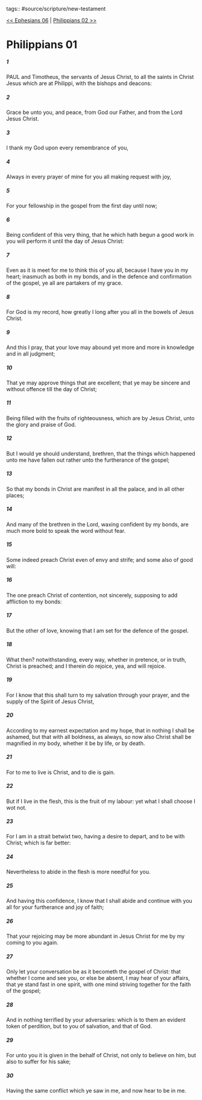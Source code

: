 tags:: #source/scripture/new-testament

[<< Ephesians 06](source/scripture/new-testament/10_Ephesians/Ephesians_06.md) | [Philippians 02 >>](source/scripture/new-testament/11_Philippians/Philippians_02.md)

# Philippians 01

##### 1

PAUL and Timotheus, the servants of Jesus Christ, to all the saints in Christ Jesus which are at Philippi, with the bishops and deacons:

##### 2

Grace be unto you, and peace, from God our Father, and from the Lord Jesus Christ.

##### 3

I thank my God upon every remembrance of you,

##### 4

Always in every prayer of mine for you all making request with joy,

##### 5

For your fellowship in the gospel from the first day until now;

##### 6

Being confident of this very thing, that he which hath begun a good work in you will perform it until the day of Jesus Christ:

##### 7

Even as it is meet for me to think this of you all, because I have you in my heart; inasmuch as both in my bonds, and in the defence and confirmation of the gospel, ye all are partakers of my grace.

##### 8

For God is my record, how greatly I long after you all in the bowels of Jesus Christ.

##### 9

And this I pray, that your love may abound yet more and more in knowledge and in all judgment;

##### 10

That ye may approve things that are excellent; that ye may be sincere and without offence till the day of Christ;

##### 11

Being filled with the fruits of righteousness, which are by Jesus Christ, unto the glory and praise of God.

##### 12

But I would ye should understand, brethren, that the things which happened unto me have fallen out rather unto the furtherance of the gospel;

##### 13

So that my bonds in Christ are manifest in all the palace, and in all other places;

##### 14

And many of the brethren in the Lord, waxing confident by my bonds, are much more bold to speak the word without fear.

##### 15

Some indeed preach Christ even of envy and strife; and some also of good will:

##### 16

The one preach Christ of contention, not sincerely, supposing to add affliction to my bonds:

##### 17

But the other of love, knowing that I am set for the defence of the gospel.

##### 18

What then? notwithstanding, every way, whether in pretence, or in truth, Christ is preached; and I therein do rejoice, yea, and will rejoice.

##### 19

For I know that this shall turn to my salvation through your prayer, and the supply of the Spirit of Jesus Christ,

##### 20

According to my earnest expectation and my hope, that in nothing I shall be ashamed, but that with all boldness, as always, so now also Christ shall be magnified in my body, whether it be by life, or by death.

##### 21

For to me to live is Christ, and to die is gain.

##### 22

But if I live in the flesh, this is the fruit of my labour: yet what I shall choose I wot not.

##### 23

For I am in a strait betwixt two, having a desire to depart, and to be with Christ; which is far better:

##### 24

Nevertheless to abide in the flesh is more needful for you.

##### 25

And having this confidence, I know that I shall abide and continue with you all for your furtherance and joy of faith;

##### 26

That your rejoicing may be more abundant in Jesus Christ for me by my coming to you again.

##### 27

Only let your conversation be as it becometh the gospel of Christ: that whether I come and see you, or else be absent, I may hear of your affairs, that ye stand fast in one spirit, with one mind striving together for the faith of the gospel;

##### 28

And in nothing terrified by your adversaries: which is to them an evident token of perdition, but to you of salvation, and that of God.

##### 29

For unto you it is given in the behalf of Christ, not only to believe on him, but also to suffer for his sake;

##### 30

Having the same conflict which ye saw in me, and now hear to be in me.
